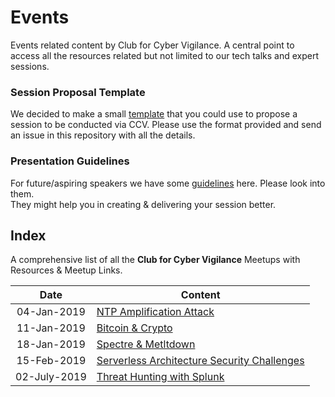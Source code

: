 # Events
Events related content by Club for Cyber Vigilance. A central point to access all the resources related but not limited to our tech talks and expert sessions.

### Session Proposal Template
We decided to make a small [template](template.md) that you could use to propose a session to be conducted via CCV.
Please use the format provided and send an issue in this repository with all the details.

### Presentation Guidelines
For future/aspiring speakers we have some [guidelines](guidelines.md) here. Please look into them. </br>
They might help you in creating & delivering your session better.

## Index
A comprehensive list of all the **Club for Cyber Vigilance** Meetups with Resources & Meetup Links.

| Date | Content  | 
| :--: | ------ |
| 04-Jan-2019 | [NTP Amplification Attack](./ntp-04-01-2019/ntp.pdf) |
| 11-Jan-2019 | [Bitcoin & Crypto](./bitcoin-11-01-2019/bitcoin.pdf) |
| 18-Jan-2019 | [Spectre & Metltdown](./sm-18-01-2019/sm.pdf) |
| 15-Feb-2019 | [Serverless Architecture Security Challenges](./slas-15-02-2019/serverless.pdf) |
| 02-July-2019 | [Threat Hunting with Splunk](./splunk-02-07-2019/splunk.pptx) |
